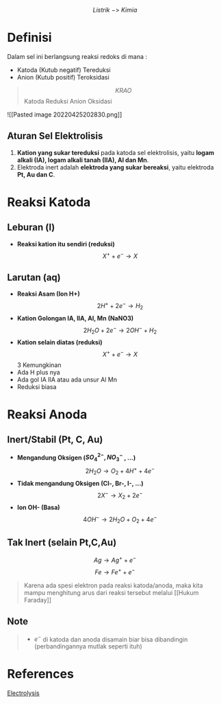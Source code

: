 $$ Listrik \ -> \ Kimia$$
# Definisi
Dalam sel ini berlangsung reaksi redoks di mana :
- Katoda (Kutub negatif) Tereduksi
- Anion (Kutub positif) Teroksidasi

> $$KRAO$$ 
> Katoda
> Reduksi
> Anion
> Oksidasi

![[Pasted image 20220425202830.png]]

## Aturan Sel Elektrolisis
1) **Kation yang sukar tereduksi** pada katoda sel elektrolisis, yaitu **logam alkali (IA), logam alkali tanah (IIA), Al dan Mn**.
2) Elektroda inert adalah **elektroda yang sukar bereaksi**, yaitu elektroda **Pt, Au dan C**.

# Reaksi Katoda
## Leburan (l)
- **Reaksi kation itu sendiri (reduksi)**
$$X^{+} +e^{-} \rightarrow X$$

## Larutan (aq)
-  **Reaksi Asam (Ion H+)**
$$2H^{+}+2e^{-} \rightarrow H_{2}$$
- **Kation Golongan IA, IIA, Al, Mn (NaNO3)**
$$2H_{2}O + 2e^{-} \rightarrow 2OH^{-}+ H_{2}$$
- **Kation selain diatas (reduksi)**
  $$X^{+} +e^{-} \rightarrow X$$
3 Kemungkinan
- Ada H plus nya
- Ada gol IA IIA atau ada unsur Al Mn
- Reduksi biasa


# Reaksi Anoda
## Inert/Stabil (Pt, C, Au)
- **Mengandung Oksigen ($SO_{4}^{2-}, NO_{3}^{-}$ , ...)**
$$2H_{2}O \rightarrow O_{2}+ 4H^{+}+ 4e^{-}$$
- **Tidak mengandung Oksigen (Cl-, Br-, I-, ...)**
$$2X^{-}\rightarrow X_{2}+2e^{-}$$
- **Ion OH- (Basa)**
$$4OH^{-}\rightarrow 2H_{2}O + O_{2}+ 4e^{-}$$
## Tak Inert (selain Pt,C,Au)
$$Ag \rightarrow Ag^{+}+e^{-}$$
$$Fe \rightarrow Fe^{+}+ e^{-}$$

> Karena ada spesi elektron pada reaksi katoda/anoda, maka kita mampu menghitung arus dari reaksi tersebut melalui [[Hukum Faraday]]
## Note
> - $e^{-}$ di katoda dan anoda disamain biar bisa dibandingin (perbandingannya mutlak seperti ituh)
# References
[Electrolysis](https://www.youtube.com/watch?v=dRtSjJCKkIo&t=79s)
